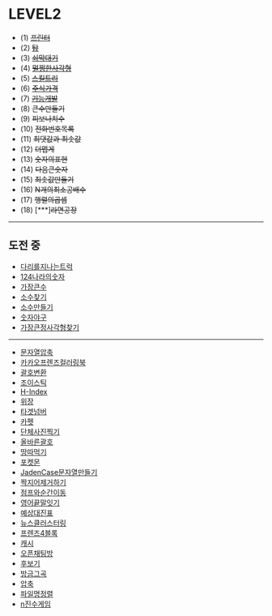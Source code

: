 # LEVEL2
* (1) ~~[프린터](https://programmers.co.kr/learn/courses/30/lessons/42587)~~
* (2) ~~[탑](https://github.com/kHeNoTbB/Algorithm/blob/master/programmers/level2/%ED%83%91.java)~~
* (3) ~~[쇠막대기]()~~
* (4) ~~[멀쩡한사각형](https://github.com/kHeNoTbB/Algorithm/blob/master/programmers/level2/%EB%A9%80%EC%A9%A1%ED%95%9C%EC%82%AC%EA%B0%81%ED%98%95.java)~~
* (5) ~~[스킬트리](https://github.com/kHeNoTbB/Algorithm/blob/master/programmers/level2/%EC%8A%A4%ED%82%AC%ED%8A%B8%EB%A6%AC.java)~~
* (6) ~~[주식가격](https://github.com/kHeNoTbB/Algorithm/blob/master/programmers/level2/%EC%A3%BC%EC%8B%9D%EA%B0%80%EA%B2%A9.java)~~
* (7) ~~[기능개발](https://github.com/kHeNoTbB/Algorithm/blob/master/programmers/level2/%EA%B8%B0%EB%8A%A5%EA%B0%9C%EB%B0%9C.java)~~
* (8) ~~큰수만들기~~
* (9) ~~피보나치수~~
* (10) ~~전화번호목록~~
* (11) ~~최댓값과 최솟값~~
* (12) ~~더맵게~~
* (13) ~~숫자의표현~~
* (14) ~~다음큰숫자~~
* (15) ~~최솟값만들기~~
* (16) ~~N개의최소공배수~~
* (17) ~~행렬의곱셈~~
* (18) [***]~~라면공장~~
---
## 도전 중
* [다리를지나는트럭]()
* [124나라의숫자]()
* [가장큰수]()
* [소수찾기]()
* [소수만들기]()
* [숫자야구]()
* [가장큰정사각형찾기]()
---
* [문자열압축]()
* [카카오프렌즈컬러링북]()
* [괄호변환]()
* [조이스틱]()
* [H-Index]()
* [위장]()
* [타겟넘버]()
* [카펫]()
* [단체사진찍기]()
* [올바른괄호]()
* [땅따먹기]()
* [포켓몬]()
* [JadenCase문자열만들기]()
* [짝지어제거하기]()
* [점프와순간이동]()
* [영어끝말잇기]()
* [예상대진표]()
* [뉴스클러스터링]()
* [프렌즈4블록]()
* [캐시]()
* [오픈채팅방]()
* [후보기]()
* [방금그곡]()
* [압축]()
* [파일명정렬]()
* [n진수게임]()
